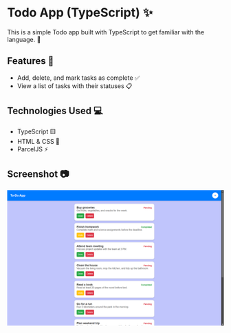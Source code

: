 # Todo App (TypeScript) ✨

This is a simple Todo app built with TypeScript to get familiar with the language. 🚀

## Features 🔧

- Add, delete, and mark tasks as complete ✅
- View a list of tasks with their statuses 📋

## Technologies Used 💻

- TypeScript 🟨
- HTML & CSS 🎨
- ParcelJS ⚡

## Screenshot 📷

![Todo App Screenshot](img/todo-app.png)
